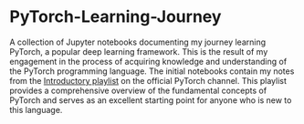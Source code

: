 # PyTorch-Learning-Journey
A collection of Jupyter notebooks documenting my journey learning PyTorch, a popular deep learning framework. This is the result of my engagement in the process of acquiring knowledge and understanding of the PyTorch programming language. The initial notebooks contain my notes from the [Introductory playlist](https://www.youtube.com/playlist?list=PL_lsbAsL_o2CTlGHgMxNrKhzP97BaG9ZN) on the official PyTorch channel. This playlist provides a comprehensive overview of the fundamental concepts of PyTorch and serves as an excellent starting point for anyone who is new to this language. 
